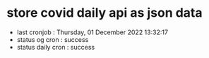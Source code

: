 # store covid daily api as json data

- last cronjob : Thursday, 01 December 2022 13:32:17
- status og cron : success
- status daily cron : success
      
      